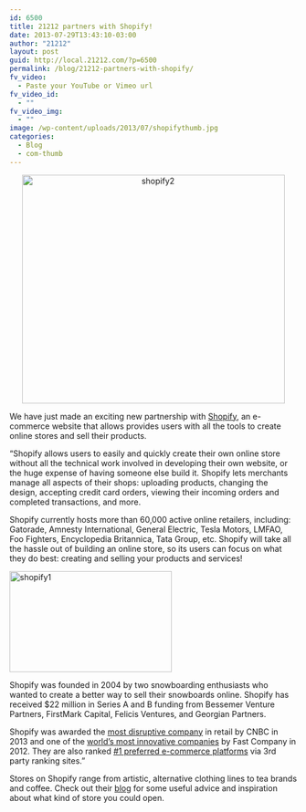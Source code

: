 ```yaml
---
id: 6500
title: 21212 partners with Shopify!
date: 2013-07-29T13:43:10-03:00
author: "21212"
layout: post
guid: http://local.21212.com/?p=6500
permalink: /blog/21212-partners-with-shopify/
fv_video:
  - Paste your YouTube or Vimeo url
fv_video_id:
  - ""
fv_video_img:
  - ""
image: /wp-content/uploads/2013/07/shopifythumb.jpg
categories:
  - Blog
  - com-thumb
---
```

<p style="text-align: center;">
  <a href="http://local.21212.com/wp-content/uploads/2013/07/shopify2.jpg"><img class="size-full wp-image-6503 aligncenter" alt="shopify2" src="http://local.21212.com/wp-content/uploads/2013/07/shopify2.jpg" width="460" height="401" srcset="http://localhost:8080/wp-content/uploads/2013/07/shopify2.jpg 460w, http://localhost:8080/wp-content/uploads/2013/07/shopify2-300x261.jpg 300w" sizes="(max-width: 460px) 100vw, 460px" /></a>
</p>

<p dir="ltr">
  We have just made an exciting new partnership with <a href="http://www.shopify.com/?ref=21212">Shopify</a>, an e-commerce website that allows provides users with all the tools to create online stores and sell their products.
</p>

<p dir="ltr">
  &#8220;Shopify allows users to easily and quickly create their own online store without all the technical work involved in developing their own website, or the huge expense of having someone else build it. Shopify lets merchants manage all aspects of their shops: uploading products, changing the design, accepting credit card orders, viewing their incoming orders and completed transactions, and more.
</p>

<p dir="ltr">
  Shopify currently hosts more than 60,000 active online retailers, including: Gatorade, Amnesty International, General Electric, Tesla Motors, LMFAO, Foo Fighters, Encyclopedia Britannica, Tata Group, etc. Shopify will take all the hassle out of building an online store, so its users can focus on what they do best: creating and selling your products and services!
</p>

<img class="size-full wp-image-6502 alignleft" alt="shopify1" src="http://local.21212.com/wp-content/uploads/2013/07/shopify1.jpg" width="284" height="177" />

<p dir="ltr">
  Shopify was founded in 2004 by two snowboarding enthusiasts who wanted to create a better way to sell their snowboards online. Shopify has received $22 million in Series A and B funding from Bessemer Venture Partners, FirstMark Capital, Felicis Ventures, and Georgian Partners.
</p>

<p dir="ltr">
  Shopify was awarded the <a href="http://www.cnbc.com/id/100725857">most disruptive company</a> in retail by CNBC in 2013 and one of the <a href="http://www.fastcompany.com/most-innovative-companies/2012/industry/retail">world&#8217;s most innovative companies</a> by Fast Company in 2012. They are also ranked <a href="http://www.ecommerce-platforms.com/comparison-chart/">#1 preferred e-commerce platforms</a> via 3rd party ranking sites.&#8221;
</p>

<p dir="ltr">
  Stores on Shopify range from artistic, alternative clothing lines to tea brands and coffee. Check out their <a href="http://www.shopify.com/blog#axzz2aSAVfNrk">blog</a> for some useful advice and inspiration about what kind of store you could open.
</p>

&nbsp;